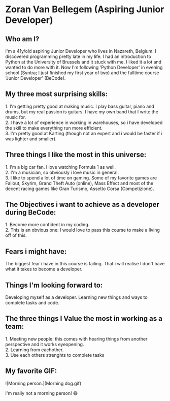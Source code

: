 # Zoran Van Bellegem (Aspiring Junior Developer)

## Who am I?

<p>I'm a 41y/old aspiring Junior Developer who lives in Nazareth, Belgium. I discovered programming pretty late in my life. I had an introduction to Python at the University of Brussels and it stuck with me. I liked it a lot and wanted to do more with it. Now I'm following 'Python Developer' in evening school (Syntra; I just finished my first year of two) and the fulltime course 'Junior Developer' (BeCode).
</p>

## My three most surprising skills:
<p>1. I'm getting pretty good at making music. I play bass guitar, piano and drums, but my real passion is guitars. I have my own band that I write the music for. <br>
2. I have a lot of experience in working in warehouses, so i have developed the skill to make everything run more efficient.<br>
3. I'm pretty good at Karting (though not an expert and i would be faster if i was lighter and smaller).<br>
</p>

## Three things I like the most in this universe:
<p>1. I'm a big car fan. I love watching Formula 1 as well. <br>
2. I'm a musician, so obviously i love music in general.<br>
3. I like to spend a lot of time on gaming. Some of my favorite games are Fallout, Skyrim, Grand Theft Auto (online), Mass Effect and most of the decent racing games like Gran Turismo, Assetto Corsa (Competizione).
</p>

## The Objectives i want to achieve as a developer during BeCode:
<p> 1. Become more confident in my coding. <br>
2. This is an obvious one: I would love to pass this course to make a living off of this.
</p>

## Fears i might have:
<p>The biggest fear i have in this course is failing. That i will realise I don't have what it takes to become a developer.</p>

## Things I'm looking forward to:
<p> Developing myself as a developer. Learning new things and ways to complete tasks and code.
</p>

## The three things I Value the most in working as a team:
<p>1. Meeting new people: this comes with hearing things from another perspective and it works eyeopening. <br>
2. Learning from eachother. <br>
3. Use each others strenghts to complete tasks</p>

## My favorite GIF:

![Morning person.](Morning dog.gif)

<p> I'm really not a morning person! 😄</p>


